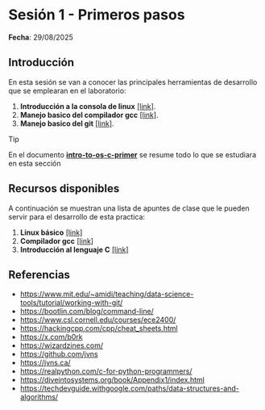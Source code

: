 # Sesión 1 - Primeros pasos

**Fecha**: 29/08/2025

## Introducción

En esta sesión se van a conocer las principales herramientas de desarrollo que se emplearan en el laboratorio:

1. **Introducción a la consola de linux** [[link]](herramientas/linux-basico.md).
2. **Manejo basico del compilador gcc** [[link]](herramientas/intro-gcc.md).
3. **Manejo basico del git** [[link]](herramientas/intro-git.md).


> [!TIP] 
> En el documento [**intro-to-os-c-primer**](intro-to-os-c-primer.pdf) se resume todo lo que se estudiara en esta sección

## Recursos disponibles

A continuación se muestran una lista de apuntes de clase que le pueden servir para el desarrollo de esta practica:

1. **Linux básico** [[link]](https://udea-so.github.io/udea-so/docs/laboratorio/tutoriales/herramientas/linux/)
2. **Compilador gcc** [[link]](https://udea-so.github.io/udea-so/docs/laboratorio/tutoriales/herramientas/gcc/)
3. **Introducción al lenguaje C** [[link]](https://udea-so.github.io/intro-c/intro.html)

## Referencias

* https://www.mit.edu/~amidi/teaching/data-science-tools/tutorial/working-with-git/
* https://bootlin.com/blog/command-line/
* https://www.csl.cornell.edu/courses/ece2400/
* https://hackingcpp.com/cpp/cheat_sheets.html
* https://x.com/b0rk
* https://wizardzines.com/
* https://github.com/jvns
* https://jvns.ca/
* https://realpython.com/c-for-python-programmers/
* https://diveintosystems.org/book/Appendix1/index.html
* https://techdevguide.withgoogle.com/paths/data-structures-and-algorithms/